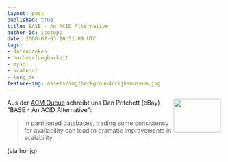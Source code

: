```yaml
---
layout: post
published: true
title: BASE - An ACID Alternative
author-id: isotopp
date: 2008-07-03 10:51:09 UTC
tags:
- datenbanken
- hochverfuegbarkeit
- mysql
- scaleout
- lang_de
feature-img: assets/img/background/rijksmuseum.jpg
---
```

<!-- s9ymdb:4948 --><img class="serendipity_image_right" width="110" height="78" style="float: right; border: 0px; padding-left: 5px; padding-right: 5px;" src="/uploads/bootcamp.serendipityThumb.jpg" alt="" />  Aus der <a href="http://acmqueue.com/modules.php?name=Content&pa=printer_friendly&pid=540&page=1">ACM Queue</a> schreibt uns Dan Pritchett (eBay) "BASE - An ACID Alternative": <blockquote>In partitioned databases, trading some consistency for availability can lead to dramatic improvements in scalability.</blockquote> (via hohjg)
